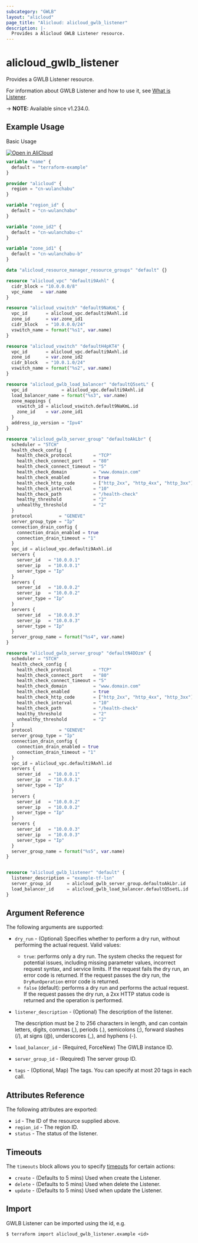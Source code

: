 ```yaml
---
subcategory: "GWLB"
layout: "alicloud"
page_title: "Alicloud: alicloud_gwlb_listener"
description: |-
  Provides a Alicloud GWLB Listener resource.
---
```


# alicloud_gwlb_listener

Provides a GWLB Listener resource.



For information about GWLB Listener and how to use it, see [What is Listener](https://www.alibabacloud.com/help/en/).

-> **NOTE:** Available since v1.234.0.

## Example Usage

Basic Usage

<div style="display: block;margin-bottom: 40px;"><div class="oics-button" style="float: right;position: absolute;margin-bottom: 10px;">
  <a href="https://api.aliyun.com/terraform?resource=alicloud_gwlb_listener&exampleId=dfc896fb-6d71-7093-5afe-2039bd5e16c34d9028b2&activeTab=example&spm=docs.r.gwlb_listener.0.dfc896fb6d&intl_lang=EN_US" target="_blank">
    <img alt="Open in AliCloud" src="https://img.alicdn.com/imgextra/i1/O1CN01hjjqXv1uYUlY56FyX_!!6000000006049-55-tps-254-36.svg" style="max-height: 44px; max-width: 100%;">
  </a>
</div></div>

```terraform
variable "name" {
  default = "terraform-example"
}

provider "alicloud" {
  region = "cn-wulanchabu"
}

variable "region_id" {
  default = "cn-wulanchabu"
}

variable "zone_id2" {
  default = "cn-wulanchabu-c"
}

variable "zone_id1" {
  default = "cn-wulanchabu-b"
}

data "alicloud_resource_manager_resource_groups" "default" {}

resource "alicloud_vpc" "defaulti9Axhl" {
  cidr_block = "10.0.0.0/8"
  vpc_name   = var.name
}

resource "alicloud_vswitch" "default9NaKmL" {
  vpc_id       = alicloud_vpc.defaulti9Axhl.id
  zone_id      = var.zone_id1
  cidr_block   = "10.0.0.0/24"
  vswitch_name = format("%s1", var.name)
}

resource "alicloud_vswitch" "defaultH4pKT4" {
  vpc_id       = alicloud_vpc.defaulti9Axhl.id
  zone_id      = var.zone_id2
  cidr_block   = "10.0.1.0/24"
  vswitch_name = format("%s2", var.name)
}

resource "alicloud_gwlb_load_balancer" "defaultQ5setL" {
  vpc_id             = alicloud_vpc.defaulti9Axhl.id
  load_balancer_name = format("%s3", var.name)
  zone_mappings {
    vswitch_id = alicloud_vswitch.default9NaKmL.id
    zone_id    = var.zone_id1
  }
  address_ip_version = "Ipv4"
}

resource "alicloud_gwlb_server_group" "defaultoAkLbr" {
  scheduler = "5TCH"
  health_check_config {
    health_check_protocol        = "TCP"
    health_check_connect_port    = "80"
    health_check_connect_timeout = "5"
    health_check_domain          = "www.domain.com"
    health_check_enabled         = true
    health_check_http_code       = ["http_2xx", "http_4xx", "http_3xx"]
    health_check_interval        = "10"
    health_check_path            = "/health-check"
    healthy_threshold            = "2"
    unhealthy_threshold          = "2"
  }
  protocol          = "GENEVE"
  server_group_type = "Ip"
  connection_drain_config {
    connection_drain_enabled = true
    connection_drain_timeout = "1"
  }
  vpc_id = alicloud_vpc.defaulti9Axhl.id
  servers {
    server_id   = "10.0.0.1"
    server_ip   = "10.0.0.1"
    server_type = "Ip"
  }
  servers {
    server_id   = "10.0.0.2"
    server_ip   = "10.0.0.2"
    server_type = "Ip"
  }
  servers {
    server_id   = "10.0.0.3"
    server_ip   = "10.0.0.3"
    server_type = "Ip"
  }
  server_group_name = format("%s4", var.name)
}

resource "alicloud_gwlb_server_group" "defaultN4DOzm" {
  scheduler = "5TCH"
  health_check_config {
    health_check_protocol        = "TCP"
    health_check_connect_port    = "80"
    health_check_connect_timeout = "5"
    health_check_domain          = "www.domain.com"
    health_check_enabled         = true
    health_check_http_code       = ["http_2xx", "http_4xx", "http_3xx"]
    health_check_interval        = "10"
    health_check_path            = "/health-check"
    healthy_threshold            = "2"
    unhealthy_threshold          = "2"
  }
  protocol          = "GENEVE"
  server_group_type = "Ip"
  connection_drain_config {
    connection_drain_enabled = true
    connection_drain_timeout = "1"
  }
  vpc_id = alicloud_vpc.defaulti9Axhl.id
  servers {
    server_id   = "10.0.0.1"
    server_ip   = "10.0.0.1"
    server_type = "Ip"
  }
  servers {
    server_id   = "10.0.0.2"
    server_ip   = "10.0.0.2"
    server_type = "Ip"
  }
  servers {
    server_id   = "10.0.0.3"
    server_ip   = "10.0.0.3"
    server_type = "Ip"
  }
  server_group_name = format("%s5", var.name)
}


resource "alicloud_gwlb_listener" "default" {
  listener_description = "example-tf-lsn"
  server_group_id      = alicloud_gwlb_server_group.defaultoAkLbr.id
  load_balancer_id     = alicloud_gwlb_load_balancer.defaultQ5setL.id
}
```

## Argument Reference

The following arguments are supported:
* `dry_run` - (Optional) Specifies whether to perform a dry run, without performing the actual request. Valid values:

  - `true`: performs only a dry run. The system checks the request for potential issues, including missing parameter values, incorrect request syntax, and service limits. If the request fails the dry run, an error code is returned. If the request passes the dry run, the `DryRunOperation` error code is returned.
  - `false` (default): performs a dry run and performs the actual request. If the request passes the dry run, a 2xx HTTP status code is returned and the operation is performed.
* `listener_description` - (Optional) The description of the listener.

  The description must be 2 to 256 characters in length, and can contain letters, digits, commas (,), periods (.), semicolons (;), forward slashes (/), at signs (@), underscores (\_), and hyphens (-).
* `load_balancer_id` - (Required, ForceNew) The GWLB instance ID.
* `server_group_id` - (Required) The server group ID.
* `tags` - (Optional, Map) The tags. You can specify at most 20 tags in each call.

## Attributes Reference

The following attributes are exported:
* `id` - The ID of the resource supplied above.
* `region_id` - The region ID.
* `status` - The status of the listener. 


## Timeouts

The `timeouts` block allows you to specify [timeouts](https://www.terraform.io/docs/configuration-0-11/resources.html#timeouts) for certain actions:
* `create` - (Defaults to 5 mins) Used when create the Listener.
* `delete` - (Defaults to 5 mins) Used when delete the Listener.
* `update` - (Defaults to 5 mins) Used when update the Listener.

## Import

GWLB Listener can be imported using the id, e.g.

```shell
$ terraform import alicloud_gwlb_listener.example <id>
```